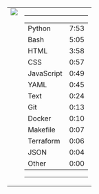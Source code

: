 
<table><tr>
<td valign="top">
  <img src="https://wakatime.com/share/@Aperture/0cd21d5d-ac4f-458d-9c71-d06f479c1297.png" />
</td>

<td valign="top">
  <hr>
  <table>
    <tr><td>Python</td><td>7:53</td></tr><tr><td>Bash</td><td>5:05</td></tr><tr><td>HTML</td><td>3:58</td></tr><tr><td>CSS</td><td>0:57</td></tr><tr><td>JavaScript</td><td>0:49</td></tr><tr><td>YAML</td><td>0:45</td></tr><tr><td>Text</td><td>0:24</td></tr><tr><td>Git</td><td>0:13</td></tr><tr><td>Docker</td><td>0:10</td></tr><tr><td>Makefile</td><td>0:07</td></tr><tr><td>Terraform</td><td>0:06</td></tr><tr><td>JSON</td><td>0:04</td></tr><tr><td>Other</td><td>0:00</td></tr>
  </table>
  <hr>
</td>
</tr></table>

